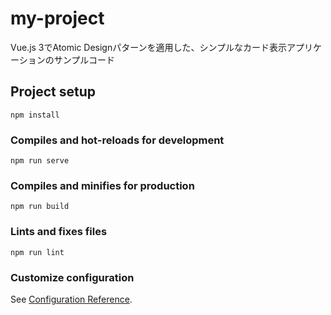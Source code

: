 # my-project

Vue.js 3でAtomic Designパターンを適用した、シンプルなカード表示アプリケーションのサンプルコード

## Project setup
```
npm install
```

### Compiles and hot-reloads for development
```
npm run serve
```

### Compiles and minifies for production
```
npm run build
```

### Lints and fixes files
```
npm run lint
```

### Customize configuration
See [Configuration Reference](https://cli.vuejs.org/config/).
